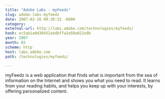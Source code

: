 ```yaml
---
title: "Adobe Labs - myFeedz"
slug: adobe-labs-myfeedz
date: 2007-02-16 09:30:52 -0600
category: 
external-url: http://labs.adobe.com/technologies/myfeedz/
hash: ec5ab1a0d30452a4dbffa2e50a822a9b
year: 2007
month: 02
scheme: http
host: labs.adobe.com
path: /technologies/myfeedz/

---
```


myFeedz is a web application that finds what is important from the sea of information on the Internet and shows you what you need to read. It learns from your reading habits, and helps you keep up with your interests, by offering personalized content.
